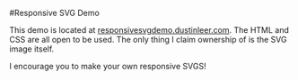 #Responsive SVG Demo

This demo is located at [responsivesvgdemo.dustinleer.com](http://responsivesvgdemo.dustinleer.com/). The HTML and CSS are all open to be used. The only thing I claim ownership of is the SVG image itself.

I encourage you to make your own responsive SVGS!